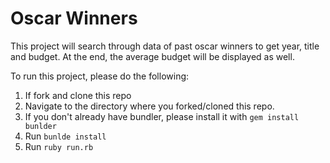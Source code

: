# Oscar Winners

This project will search through data of past oscar winners to get year, title and budget. At the end, the average budget will be displayed as well.

To run this project, please do the following:

1. If fork and clone this repo
2. Navigate to the directory where you forked/cloned this repo.
3. If you don't already have bundler, please install it with `gem install bunlder`
4. Run `bunlde install`
5. Run `ruby run.rb`
